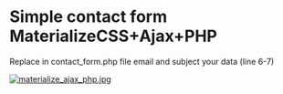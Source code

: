 
# Simple contact form MaterializeCSS+Ajax+PHP<br />

Replace in contact_form.php file email and subject your data (line 6-7)<br />

[![materialize_ajax_php.jpg](https://s25.postimg.cc/mejh9emz3/materialize_ajax_php.jpg)](https://postimg.cc/image/3m7m5tqkr/)
